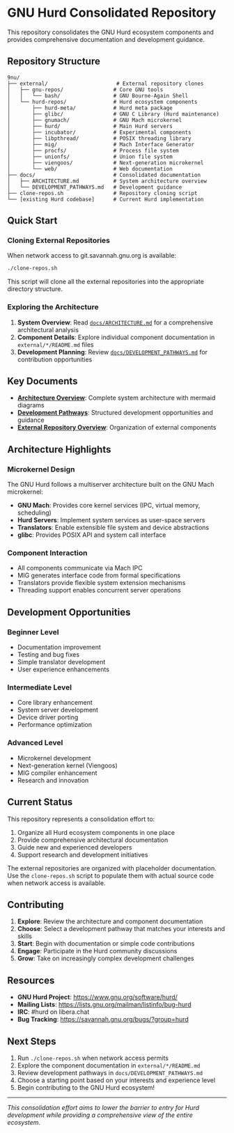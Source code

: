 # GNU Hurd Consolidated Repository

This repository consolidates the GNU Hurd ecosystem components and provides comprehensive documentation and development guidance.

## Repository Structure

```
9nu/
├── external/                      # External repository clones
│   ├── gnu-repos/                # Core GNU tools
│   │   └── bash/                 # GNU Bourne-Again Shell
│   └── hurd-repos/               # Hurd ecosystem components
│       ├── hurd-meta/            # Hurd meta package
│       ├── glibc/                # GNU C Library (Hurd maintenance)
│       ├── gnumach/              # GNU Mach microkernel
│       ├── hurd/                 # Main Hurd servers
│       ├── incubator/            # Experimental components
│       ├── libpthread/           # POSIX threading library
│       ├── mig/                  # Mach Interface Generator
│       ├── procfs/               # Process file system
│       ├── unionfs/              # Union file system
│       ├── viengoos/             # Next-generation microkernel
│       └── web/                  # Web documentation
├── docs/                         # Consolidated documentation
│   ├── ARCHITECTURE.md           # System architecture overview
│   └── DEVELOPMENT_PATHWAYS.md   # Development guidance
├── clone-repos.sh                # Repository cloning script
└── [existing Hurd codebase]      # Current Hurd implementation
```

## Quick Start

### Cloning External Repositories

When network access to git.savannah.gnu.org is available:

```bash
./clone-repos.sh
```

This script will clone all the external repositories into the appropriate directory structure.

### Exploring the Architecture

1. **System Overview**: Read [`docs/ARCHITECTURE.md`](docs/ARCHITECTURE.md) for a comprehensive architectural analysis
2. **Component Details**: Explore individual component documentation in `external/*/README.md` files
3. **Development Planning**: Review [`docs/DEVELOPMENT_PATHWAYS.md`](docs/DEVELOPMENT_PATHWAYS.md) for contribution opportunities

## Key Documents

- **[Architecture Overview](docs/ARCHITECTURE.md)**: Complete system architecture with mermaid diagrams
- **[Development Pathways](docs/DEVELOPMENT_PATHWAYS.md)**: Structured development opportunities and guidance
- **[External Repository Overview](external/README.md)**: Organization of external components

## Architecture Highlights

### Microkernel Design
The GNU Hurd follows a multiserver architecture built on the GNU Mach microkernel:

- **GNU Mach**: Provides core kernel services (IPC, virtual memory, scheduling)
- **Hurd Servers**: Implement system services as user-space servers
- **Translators**: Enable extensible file system and device abstractions
- **glibc**: Provides POSIX API and system call interface

### Component Interaction
- All components communicate via Mach IPC
- MIG generates interface code from formal specifications
- Translators provide flexible system extension mechanisms
- Threading support enables concurrent server operations

## Development Opportunities

### Beginner Level
- Documentation improvement
- Testing and bug fixes
- Simple translator development
- User experience enhancements

### Intermediate Level
- Core library enhancement
- System server development
- Device driver porting
- Performance optimization

### Advanced Level
- Microkernel development
- Next-generation kernel (Viengoos)
- MIG compiler enhancement
- Research and innovation

## Current Status

This repository represents a consolidation effort to:
1. Organize all Hurd ecosystem components in one place
2. Provide comprehensive architectural documentation
3. Guide new and experienced developers
4. Support research and development initiatives

The external repositories are organized with placeholder documentation. Use the `clone-repos.sh` script to populate them with actual source code when network access is available.

## Contributing

1. **Explore**: Review the architecture and component documentation
2. **Choose**: Select a development pathway that matches your interests and skills
3. **Start**: Begin with documentation or simple code contributions
4. **Engage**: Participate in the Hurd community discussions
5. **Grow**: Take on increasingly complex development challenges

## Resources

- **GNU Hurd Project**: https://www.gnu.org/software/hurd/
- **Mailing Lists**: https://lists.gnu.org/mailman/listinfo/bug-hurd
- **IRC**: #hurd on libera.chat
- **Bug Tracking**: https://savannah.gnu.org/bugs/?group=hurd

## Next Steps

1. Run `./clone-repos.sh` when network access permits
2. Explore the component documentation in `external/*/README.md`
3. Review development pathways in `docs/DEVELOPMENT_PATHWAYS.md`
4. Choose a starting point based on your interests and experience level
5. Begin contributing to the GNU Hurd ecosystem!

---

*This consolidation effort aims to lower the barrier to entry for Hurd development while providing a comprehensive view of the entire ecosystem.*